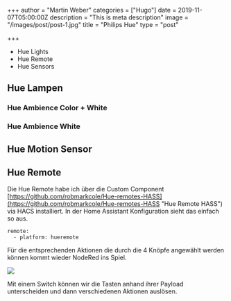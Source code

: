 +++
author = "Martin Weber"
categories = ["Hugo"]
date = 2019-11-07T05:00:00Z
description = "This is meta description"
image = "/images/post/post-1.jpg"
title = "Philips Hue"
type = "post"

+++
* Hue Lights
* Hue Remote
* Hue Sensors

## Hue Lampen

### Hue Ambience Color + White

### Hue Ambience White

## Hue Motion Sensor

## Hue Remote

Die Hue Remote habe ich über die Custom Component [https://github.com/robmarkcole/Hue-remotes-HASS](https://github.com/robmarkcole/Hue-remotes-HASS "Hue Remote HASS") via HACS installiert. In der Home Assistant Konfiguration sieht das einfach so aus.

    remote:
      - platform: hueremote

Für die entsprechenden Aktionen die durch die 4 Knöpfe angewählt werden können kommt wieder NodeRed ins Spiel.

![](/images/hue_remote_node_red_trigger_switch.PNG)

Mit einem Switch können wir die Tasten anhand ihrer Payload unterscheiden und dann verschiedenen Aktionen auslösen. 